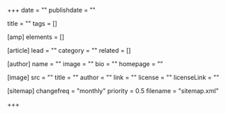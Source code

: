 +++
date = ""
publishdate = ""

title = ""
tags = []

[amp]
  elements = []

[article]
  lead = ""
  category = ""
  related = []

[author]
  name = ""
  image = ""
  bio = ""
  homepage = ""

[image]
  src = ""
  title = ""
  author = ""
  link = ""
  license = ""
  licenseLink = ""

[sitemap]
  changefreq = "monthly"
  priority = 0.5
  filename = "sitemap.xml"

+++

